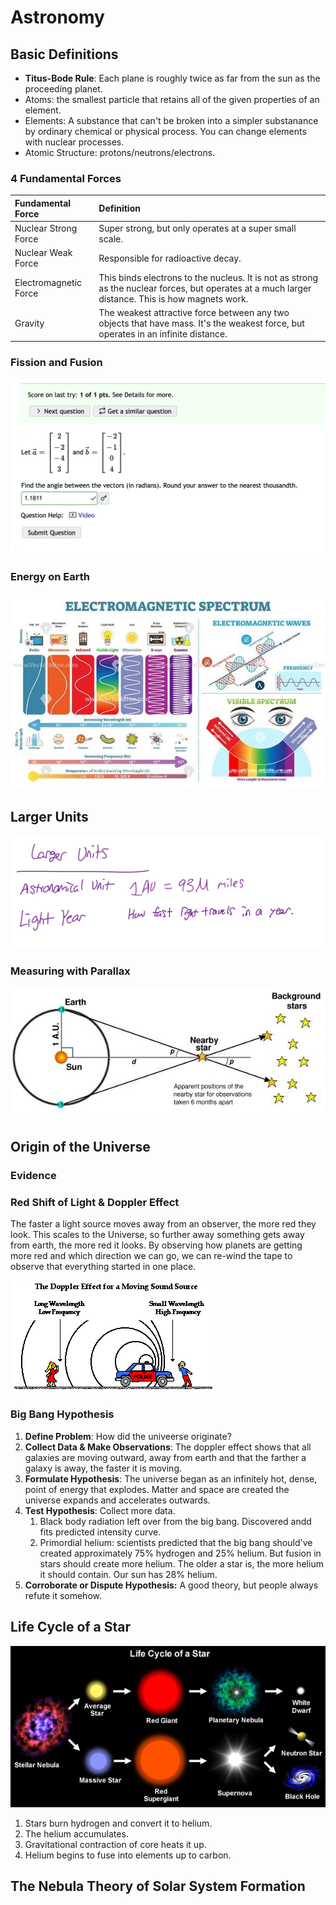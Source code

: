 # Astronomy

## Basic Definitions

* **Titus-Bode Rule**: Each plane is roughly twice as far from the sun as the proceeding planet.
* Atoms: the smallest particle that retains all of the given properties of an element.
* Elements: A substance that can't be broken into a simpler substanance by ordinary chemical or physical process. You can change elements with nuclear processes.
* Atomic Structure: protons/neutrons/electrons.

### 4 Fundamental Forces

| Fundamental Force | Definition |
| :--- | :--- |
| Nuclear Strong Force | Super strong, but only operates at a super small scale. |
| Nuclear Weak Force | Responsible for radioactive decay. |
| Electromagnetic Force | This binds electrons to the nucleus. It is not as strong as the nuclear forces, but operates at a much larger distance. This is how magnets work. |
| Gravity | The weakest attractive force between any two objects that have mass. It's the weakest force, but operates in an infinite distance. |

### Fission and Fusion

![](../../.gitbook/assets/image%20%28531%29.png)

### Energy on Earth

![Retrieved from Pinterest, From VectorMine](../../.gitbook/assets/image%20%28538%29.png)

## Larger Units

![](../../.gitbook/assets/image%20%28535%29.png)

### Measuring with Parallax

![](../../.gitbook/assets/image%20%28534%29.png)

## Origin of the Universe

### Evidence

### Red Shift of Light & Doppler Effect

The faster a light source moves away from an observer, the more red they look. This scales to the Universe, so further away something gets away from earth, the more red it looks. By observing how planets are getting more red and which direction we can go, we can re-wind the tape to observe that everything started in one place. 

![](../../.gitbook/assets/image%20%28533%29.png)

### Big Bang Hypothesis

1. **Define Problem**: How did the univeerse originate?
2. **Collect Data & Make Observations**: The doppler effect shows that all galaxies are moving outward, away from earth and that the farther a galaxy is away, the faster it is moving.
3. **Formulate Hypothesis**: The universe began as an infinitely hot, dense, point of energy that explodes. Matter and space are created the universe expands and accelerates outwards.
4. **Test Hypothesis**: Collect more data. 
   1. Black body radiation left over from the big bang. Discovered andd fits predicted intensity curve.
   2. Primordial helium: scientists predicted that the big bang should've created approximately 75% hydrogen and 25% helium. But fusion in stars should create more helium. The older a star is, the more helium it should contain. Our sun has 28% helium. 
5. **Corroborate or Dispute Hypothesis:** A good theory, but people always refute it somehow.

## Life Cycle of a Star

![](../../.gitbook/assets/image%20%28545%29.png)

1. Stars burn hydrogen and convert it to helium.
2. The helium accumulates.
3. Gravitational contraction of core heats it up.
4. Helium begins to fuse into elements up to carbon.

## The Nebula Theory of Solar System Formation



